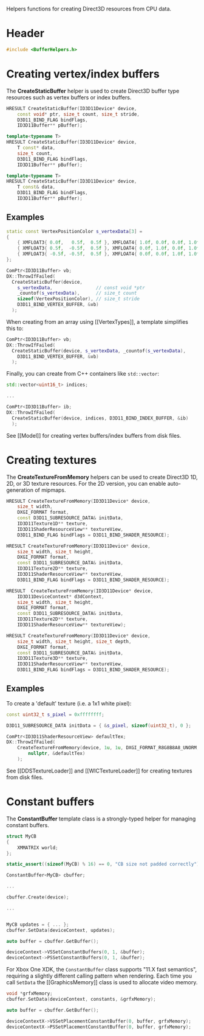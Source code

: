 Helpers functions for creating Direct3D resources from CPU data.

# Header
```cpp
#include <BufferHelpers.h>
```

# Creating vertex/index buffers

The **CreateStaticBuffer** helper is used to create Direct3D buffer type resources such as vertex buffers or index buffers.


```cpp
HRESULT CreateStaticBuffer(ID3D11Device* device,
    const void* ptr, size_t count, size_t stride,
    D3D11_BIND_FLAG bindFlags,
    ID3D11Buffer** pBuffer);

template<typename T>
HRESULT CreateStaticBuffer(ID3D11Device* device,
    T const* data,
    size_t count,
    D3D11_BIND_FLAG bindFlags,
    ID3D11Buffer** pBuffer);

template<typename T>
HRESULT CreateStaticBuffer(ID3D11Device* device,
    T const& data,
    D3D11_BIND_FLAG bindFlags,
    ID3D11Buffer** pBuffer);
```

## Examples

```cpp
static const VertexPositionColor s_vertexData[3] =
{
    { XMFLOAT3{ 0.0f,   0.5f,  0.5f }, XMFLOAT4{ 1.0f, 0.0f, 0.0f, 1.0f } },  // Top / Red
    { XMFLOAT3{ 0.5f,  -0.5f,  0.5f }, XMFLOAT4{ 0.0f, 1.0f, 0.0f, 1.0f } },  // Right / Green
    { XMFLOAT3{ -0.5f, -0.5f,  0.5f }, XMFLOAT4{ 0.0f, 0.0f, 1.0f, 1.0f } }   // Left / Blue
};

ComPtr<ID3D11Buffer> vb;
DX::ThrowIfFailed(
  CreateStaticBuffer(device,
    s_vertexData,                // const void *ptr
    _countof(s_vertexData),      // size_t count
    sizeof(VertexPositionColor), // size_t stride
    D3D11_BIND_VERTEX_BUFFER, &vb)
  );
```

When creating from an array using [[VertexTypes]], a template simplifies this to:

```cpp
ComPtr<ID3D11Buffer> vb;
DX::ThrowIfFailed(
  CreateStaticBuffer(device, s_vertexData, _countof(s_vertexData),
    D3D11_BIND_VERTEX_BUFFER, &vb)
  );
```

Finally, you can create from C++ containers like ``std::vector``:

```cpp
std::vector<uint16_t> indices;

...

ComPtr<ID3D11Buffer> ib;
DX::ThrowIfFailed(
  CreateStaticBuffer(device, indices, D3D11_BIND_INDEX_BUFFER, &ib)
  );
```

See [[Model]] for creating vertex buffers/index buffers from disk files.

# Creating textures

The **CreateTextureFromMemory** helpers can be used to create Direct3D 1D, 2D, or 3D texture resources. For the 2D version, you can enable auto-generation of mipmaps.

```cpp
HRESULT CreateTextureFromMemory(ID3D11Device* device,
    size_t width,
    DXGI_FORMAT format,
    const D3D11_SUBRESOURCE_DATA& initData,
    ID3D11Texture1D** texture,
    ID3D11ShaderResourceView** textureView,
    D3D11_BIND_FLAG bindFlags = D3D11_BIND_SHADER_RESOURCE);

HRESULT CreateTextureFromMemory(ID3D11Device* device,
    size_t width, size_t height,
    DXGI_FORMAT format,
    const D3D11_SUBRESOURCE_DATA& initData,
    ID3D11Texture2D** texture,
    ID3D11ShaderResourceView** textureView,
    D3D11_BIND_FLAG bindFlags = D3D11_BIND_SHADER_RESOURCE);

HRESULT  CreateTextureFromMemory(ID3D11Device* device,
    ID3D11DeviceContext* d3dContext,
    size_t width, size_t height,
    DXGI_FORMAT format,
    const D3D11_SUBRESOURCE_DATA& initData,
    ID3D11Texture2D** texture,
    ID3D11ShaderResourceView** textureView);

HRESULT CreateTextureFromMemory(ID3D11Device* device,
    size_t width, size_t height, size_t depth,
    DXGI_FORMAT format,
    const D3D11_SUBRESOURCE_DATA& initData,
    ID3D11Texture3D** texture,
    ID3D11ShaderResourceView** textureView,
    D3D11_BIND_FLAG bindFlags = D3D11_BIND_SHADER_RESOURCE);
```

## Examples

To create a 'default' texture (i.e. a 1x1 white pixel):

```cpp
const uint32_t s_pixel = 0xffffffff;

D3D11_SUBRESOURCE_DATA initData = { &s_pixel, sizeof(uint32_t), 0 };

ComPtr<ID3D11ShaderResourceView> defaultTex;
DX::ThrowIfFailed(
    CreateTextureFromMemory(device, 1u, 1u, DXGI_FORMAT_R8G8B8A8_UNORM, initData,
        nullptr, &defaultTex)
    );
```

See [[DDSTextureLoader]] and [[WICTextureLoader]] for creating textures from disk files.

# Constant buffers

The **ConstantBuffer** template class is a strongly-typed helper for managing constant buffers.

```cpp
struct MyCB
{
    XMMATRIX world;
};

static_assert((sizeof(MyCB) % 16) == 0, "CB size not padded correctly");

ConstantBuffer<MyCB> cbuffer;

...

cbuffer.Create(device);

...


MyCB updates = { ... };
cbuffer.SetData(deviceContext, updates);

auto buffer = cbuffer.GetBuffer();

deviceContext->VSSetConstantBuffers(0, 1, &buffer);
deviceContext->PSSetConstantBuffers(0, 1, &buffer);
```

For Xbox One XDK, the ``ConstantBuffer`` class supports "11.X fast semantics", requiring a slightly different calling pattern when rendering. Each time you call ``SetData`` the [[GraphicsMemory]] class is used to allocate video memory.

```cpp
void *grfxMemory;
cbuffer.SetData(deviceContext, constants, &grfxMemory);

auto buffer = cbuffer.GetBuffer();

deviceContextX->VSSetPlacementConstantBuffer(0, buffer, grfxMemory);
deviceContextX->PSSetPlacementConstantBuffer(0, buffer, grfxMemory);
```
